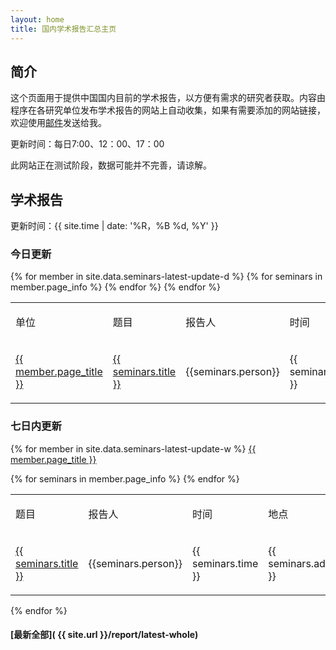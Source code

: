 ```yaml
---
layout: home
title: 国内学术报告汇总主页
---
```


## 简介

这个页面用于提供中国国内目前的学术报告，以方便有需求的研究者获取。内容由程序在各研究单位发布学术报告的网站上自动收集，如果有需要添加的网站链接，欢迎使用[邮件](mailto:212311013@csu.edu.cn)发送给我。

更新时间：每日7:00、12：00、17：00

此网站正在测试阶段，数据可能并不完善，请谅解。

## 学术报告

更新时间：{{ site.time | date: '%R，%B %d, %Y' }}

### 今日更新
<table>
  <tbody>
    <tr>
        <td><p>单位</p></td>
		<td><p>题目</p></td>
		<td><p>报告人</p></td>
		<td><p>时间</p></td>
		<td><p>地点</p></td>
		<td><p>详细信息</p></td>
    </tr>
{% for member in site.data.seminars-latest-update-d %}
    {% for seminars in member.page_info %}
    <tr>
        <td><a href="{{ member.page_url }}">{{ member.page_title }} </a></td>
    	<td><a href="{{ seminars.href }}">{{ seminars.title }}</a></td>
        <td><p>{{seminars.person}}</p></td>
        <td><p>{{ seminars.time }}</p></td>
		<td><p>{{ seminars.address }}</p></td>
		<td><p>{{ seminars.info }}</p></td>
    </tr>
    {% endfor %}
{% endfor %}
    </tbody>
</table>

### 七日内更新

{% for member in site.data.seminars-latest-update-w %}
<a href="{{ member.page_url }}">{{ member.page_title }} </a>
<table>
  <tbody>
    <tr>
		<td><p>题目</p></td>
		<td><p>报告人</p></td>
		<td><p>时间</p></td>
		<td><p>地点</p></td>
		<td><p>详细信息</p></td>
    </tr>
    {% for seminars in member.page_info %}
    <tr>
    	<td><a href="{{ seminars.href }}">{{ seminars.title }}</a></td>
        <td><p>{{seminars.person}}</p></td>
        <td><p>{{ seminars.time }}</p></td>
		<td><p>{{ seminars.address }}</p></td>
		<td><p>{{ seminars.info }}</p></td>
    </tr>
    {% endfor %}
        </tbody>
</table>
{% endfor %}

#### [最新全部]( {{ site.url }}/report/latest-whole)
